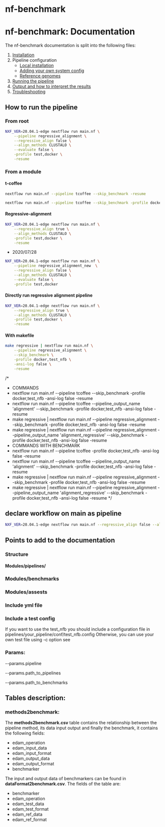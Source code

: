 # nf-benchmark

# nf-benchmark: Documentation

The nf-benchmark documentation is split into the following files:

1. [Installation](https://nf-co.re/usage/installation)
2. Pipeline configuration
    * [Local installation](https://nf-co.re/usage/local_installation)
    * [Adding your own system config](https://nf-co.re/usage/adding_own_config)
    * [Reference genomes](https://nf-co.re/usage/reference_genomes)
3. [Running the pipeline](usage.md)
4. [Output and how to interpret the results](output.md)
5. [Troubleshooting](https://nf-co.re/usage/troubleshooting)

## How to run the pipeline

### From root

```bash
NXF_VER=20.04.1-edge nextflow run main.nf \
    --pipeline regressive_alignment \
    --regressive_align false \
    --align_methods CLUSTALO \
    --evaluate false \
    -profile test,docker \
    -resume
```

### From a module

#### t-coffee

```bash
nextflow run main.nf --pipeline tcoffee --skip_benchmark -resume
```

```bash
nextflow run main.nf --pipeline tcoffee --skip_benchmark -profile docker,test_nfb -ansi-log false -resume
```

#### Regressive-alignment

```bash
NXF_VER=20.04.1-edge nextflow run main.nf \
    --regressive_align true \
    --align_methods CLUSTALO \
    -profile test,docker \
    -resume
```

* 2020/07/28 

```bash
NXF_VER=20.04.1-edge nextflow run main.nf \
    --pipeline regressive_alignment_new  \
    --regressive_align false \
    --align_methods CLUSTALO \
    --evaluate false \
    -profile test,docker
```

#### Directly run regressive alignment pipeline

```bash
NXF_VER=20.04.1-edge nextflow run main.nf \
    --regressive_align true \
    --align_methods CLUSTALO \
    -profile test,docker \
    -resume
```

#### With makefile

```bash
make regressive | nextflow run main.nf \
    --pipeline regressive_alignment \
    --skip_benchmark \
    -profile docker,test_nfb \
    -ansi-log false \
    -resume
```

/*
 * COMMANDS
 * nextflow run main.nf --pipeline tcoffee --skip_benchmark -profile docker,test_nfb -ansi-log false -resume
 * nextflow run main.nf --pipeline tcoffee --pipeline_output_name 'alignment' --skip_benchmark -profile docker,test_nfb -ansi-log false -resume
 * make regressive | nextflow run  main.nf --pipeline regressive_alignment --skip_benchmark -profile docker,test_nfb -ansi-log false -resume
 * make regressive | nextflow run  main.nf --pipeline regressive_alignment --pipeline_output_name 'alignment_regressive' --skip_benchmark -profile docker,test_nfb -ansi-log false -resume
 * COMMANDS WITH BENCHMARK
 * nextflow run main.nf --pipeline tcoffee -profile docker,test_nfb -ansi-log false -resume
 * nextflow run main.nf --pipeline tcoffee --pipeline_output_name 'alignment' --skip_benchmark -profile docker,test_nfb -ansi-log false -resume
 * make regressive | nextflow run  main.nf --pipeline regressive_alignment --skip_benchmark -profile docker,test_nfb -ansi-log false -resume
 * make regressive | nextflow run  main.nf --pipeline regressive_alignment --pipeline_output_name 'alignment_regressive' --skip_benchmark -profile docker,test_nfb -ansi-log false -resume
 */

## declare workflow on main as pipeline  

```bash
NXF_VER=20.04.1-edge nextflow run main.nf --regressive_align false --align_methods "CLUSTALO" --evaluate false -profile test,docker -resume
```

## Points to add to the documentation

### Structure

#### Modules/pipelines/

### Modules/benchmarks

### Modules/assests

### Include yml file

### Include a test config

If you want to use the test_nfb you should include a configuration file in pipelines/your_pipeline/conf/test_nfb.config
Otherwise, you can use your own test file using -c option see 

### Params:

--params.pipeline 

--params.path_to_pipelines

--params.path_to_benchmarks

## Tables description:

### methods2benchmark:

The **methods2benchmark.csv** table contains the relationship between the pipeline method, its data input output and 
finally the benchmark, it contains the following fields:

* edam_operation
* edam_input_data
* edam_input_format
* edam_output_data 
* edam_output_format
* benchmarker

The input and output data of benchmarkers can be found in **dataFormat2benchmark.csv**. The fields of the table are:

* benchmarker
* edam_operation
* edam_test_data
* edam_test_format
* edam_ref_data
* edam_ref_format
   